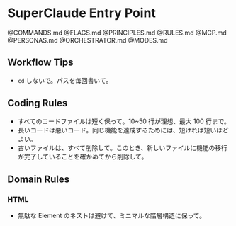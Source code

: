# SuperClaude Entry Point

@COMMANDS.md
@FLAGS.md
@PRINCIPLES.md
@RULES.md
@MCP.md
@PERSONAS.md
@ORCHESTRATOR.md
@MODES.md

## Workflow Tips

- `cd` しないで。パスを毎回書いて。

## Coding Rules

- すべてのコードファイルは短く保って。10~50 行が理想、最大 100 行まで。
- 長いコードは悪いコード。同じ機能を達成するためには、短ければ短いほどよい。
- 古いファイルは、すべて削除して。このとき、新しいファイルに機能の移行が完了していることを確かめてから削除して。

## Domain Rules

### HTML

- 無駄な Element のネストは避けて、ミニマルな階層構造に保って。
